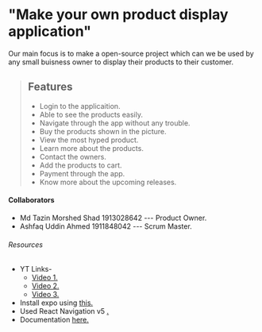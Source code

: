 # "Make your own product display application"

Our main focus is to make a open-source project which can we be used by any small buisness owner to display their products to their customer.  


> ## Features
>
> -  Login to the applicaition. 
> -  Able to see the products easily.
> -  Navigate through the app without any trouble. 
> -  Buy the products shown in the picture.
> -  View the most hyped product.
> -  Learn more about the products.
> -  Contact the owners. 
> -  Add the products to cart. 
> -  Payment through the app. 
> -  Know more about the upcoming releases. 

#### Collaborators 

- Md Tazin Morshed Shad 1913028642  --- Product Owner.
- Ashfaq Uddin Ahmed 1911848042  --- Scrum Master.

###### Resources 
- YT Links- 
    - [Video 1.](https://youtu.be/Hf4MJH0jDb4)
    - [Video 2.](https://www.youtube.com/watch?v=_K41vd_W2qE)
    - [Video 3.](https://www.youtube.com/watch?v=NxJCSI7a8wk)
- Install expo using [this.](https://docs.expo.io/get-started/installation/)
- Used React Navigation v5 [.](https://reactnavigation.org/blog/2020/02/06/react-navigation-5.0/)
- Documentation [here.](https://reactnative.dev/docs/getting-started)



